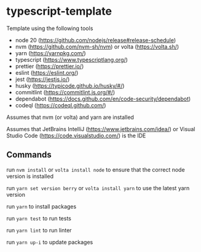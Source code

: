 # typescript-template

Template using the following tools

- node 20 (https://github.com/nodejs/release#release-schedule)
- nvm (https://github.com/nvm-sh/nvm) or volta (https://volta.sh/)
- yarn (https://yarnpkg.com/)
- typescript (https://www.typescriptlang.org/)
- prettier (https://prettier.io/)
- eslint (https://eslint.org/)
- jest (https://jestjs.io/)
- husky (https://typicode.github.io/husky/#/)
- commitlint (https://commitlint.js.org/#/)
- dependabot (https://docs.github.com/en/code-security/dependabot)
- codeql (https://codeql.github.com/)

Assumes that nvm (or volta) and yarn are installed

Assumes that JetBrains IntelliJ (https://www.jetbrains.com/idea/) or Visual Studio Code (https://code.visualstudio.com/) is the IDE

## Commands

run `nvm install` or `volta install node` to ensure that the correct node version is installed

run `yarn set version berry` or `volta install yarn` to use the latest yarn version

run `yarn` to install packages

run `yarn test` to run tests

run `yarn lint` to run linter

run `yarn up-i` to update packages
